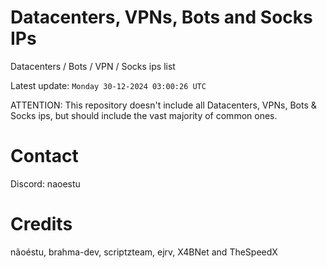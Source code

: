 # Datacenters, VPNs, Bots and Socks IPs
 
Datacenters / Bots / VPN / Socks ips list

Latest update: `Monday 30-12-2024 03:00:26 UTC` 

ATTENTION: This repository doesn't include all Datacenters, VPNs, Bots & Socks ips, 
but should include the vast majority of common ones.

# Contact
Discord: naoestu

# Credits
nãoéstu, brahma-dev, scriptzteam, ejrv, X4BNet and TheSpeedX
